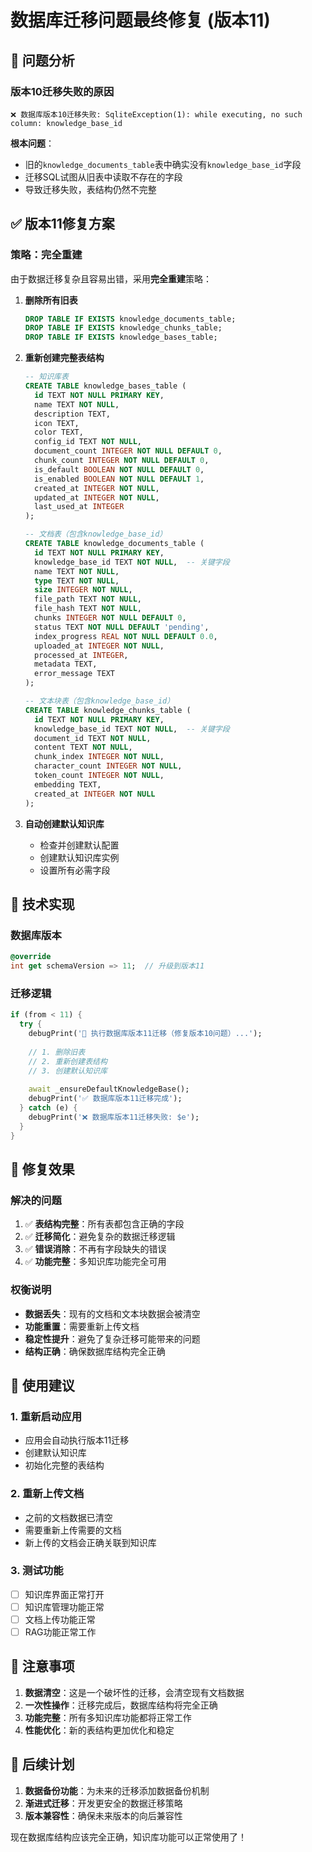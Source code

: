 # 数据库迁移问题最终修复 (版本11)

## 🚨 问题分析

### 版本10迁移失败的原因
```
❌ 数据库版本10迁移失败: SqliteException(1): while executing, no such column: knowledge_base_id
```

**根本问题**：
- 旧的`knowledge_documents_table`表中确实没有`knowledge_base_id`字段
- 迁移SQL试图从旧表中读取不存在的字段
- 导致迁移失败，表结构仍然不完整

## ✅ 版本11修复方案

### 策略：完全重建
由于数据迁移复杂且容易出错，采用**完全重建**策略：

1. **删除所有旧表**
   ```sql
   DROP TABLE IF EXISTS knowledge_documents_table;
   DROP TABLE IF EXISTS knowledge_chunks_table;
   DROP TABLE IF EXISTS knowledge_bases_table;
   ```

2. **重新创建完整表结构**
   ```sql
   -- 知识库表
   CREATE TABLE knowledge_bases_table (
     id TEXT NOT NULL PRIMARY KEY,
     name TEXT NOT NULL,
     description TEXT,
     icon TEXT,
     color TEXT,
     config_id TEXT NOT NULL,
     document_count INTEGER NOT NULL DEFAULT 0,
     chunk_count INTEGER NOT NULL DEFAULT 0,
     is_default BOOLEAN NOT NULL DEFAULT 0,
     is_enabled BOOLEAN NOT NULL DEFAULT 1,
     created_at INTEGER NOT NULL,
     updated_at INTEGER NOT NULL,
     last_used_at INTEGER
   );

   -- 文档表（包含knowledge_base_id）
   CREATE TABLE knowledge_documents_table (
     id TEXT NOT NULL PRIMARY KEY,
     knowledge_base_id TEXT NOT NULL,  -- 关键字段
     name TEXT NOT NULL,
     type TEXT NOT NULL,
     size INTEGER NOT NULL,
     file_path TEXT NOT NULL,
     file_hash TEXT NOT NULL,
     chunks INTEGER NOT NULL DEFAULT 0,
     status TEXT NOT NULL DEFAULT 'pending',
     index_progress REAL NOT NULL DEFAULT 0.0,
     uploaded_at INTEGER NOT NULL,
     processed_at INTEGER,
     metadata TEXT,
     error_message TEXT
   );

   -- 文本块表（包含knowledge_base_id）
   CREATE TABLE knowledge_chunks_table (
     id TEXT NOT NULL PRIMARY KEY,
     knowledge_base_id TEXT NOT NULL,  -- 关键字段
     document_id TEXT NOT NULL,
     content TEXT NOT NULL,
     chunk_index INTEGER NOT NULL,
     character_count INTEGER NOT NULL,
     token_count INTEGER NOT NULL,
     embedding TEXT,
     created_at INTEGER NOT NULL
   );
   ```

3. **自动创建默认知识库**
   - 检查并创建默认配置
   - 创建默认知识库实例
   - 设置所有必需字段

## 🔧 技术实现

### 数据库版本
```dart
@override
int get schemaVersion => 11;  // 升级到版本11
```

### 迁移逻辑
```dart
if (from < 11) {
  try {
    debugPrint('🔄 执行数据库版本11迁移（修复版本10问题）...');
    
    // 1. 删除旧表
    // 2. 重新创建表结构
    // 3. 创建默认知识库
    
    await _ensureDefaultKnowledgeBase();
    debugPrint('✅ 数据库版本11迁移完成');
  } catch (e) {
    debugPrint('❌ 数据库版本11迁移失败: $e');
  }
}
```

## 🎯 修复效果

### 解决的问题
1. ✅ **表结构完整**：所有表都包含正确的字段
2. ✅ **迁移简化**：避免复杂的数据迁移逻辑
3. ✅ **错误消除**：不再有字段缺失的错误
4. ✅ **功能完整**：多知识库功能完全可用

### 权衡说明
- **数据丢失**：现有的文档和文本块数据会被清空
- **功能重置**：需要重新上传文档
- **稳定性提升**：避免了复杂迁移可能带来的问题
- **结构正确**：确保数据库结构完全正确

## 🚀 使用建议

### 1. 重新启动应用
- 应用会自动执行版本11迁移
- 创建默认知识库
- 初始化完整的表结构

### 2. 重新上传文档
- 之前的文档数据已清空
- 需要重新上传需要的文档
- 新上传的文档会正确关联到知识库

### 3. 测试功能
- [ ] 知识库界面正常打开
- [ ] 知识库管理功能正常
- [ ] 文档上传功能正常
- [ ] RAG功能正常工作

## 📝 注意事项

1. **数据清空**：这是一个破坏性的迁移，会清空现有文档数据
2. **一次性操作**：迁移完成后，数据库结构将完全正确
3. **功能完整**：所有多知识库功能都将正常工作
4. **性能优化**：新的表结构更加优化和稳定

## 🔮 后续计划

1. **数据备份功能**：为未来的迁移添加数据备份机制
2. **渐进式迁移**：开发更安全的数据迁移策略
3. **版本兼容性**：确保未来版本的向后兼容性

现在数据库结构应该完全正确，知识库功能可以正常使用了！
